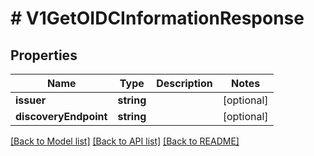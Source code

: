 # # V1GetOIDCInformationResponse

## Properties

Name | Type | Description | Notes
------------ | ------------- | ------------- | -------------
**issuer** | **string** |  | [optional]
**discoveryEndpoint** | **string** |  | [optional]

[[Back to Model list]](../../README.md#models) [[Back to API list]](../../README.md#endpoints) [[Back to README]](../../README.md)
